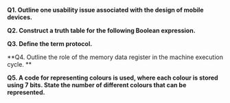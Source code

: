**Q1. Outline one usability issue associated with the design of mobile devices.**

**Q2. Construct a truth table for the following Boolean expression.**

**Q3. Define the term protocol.**

**Q4. Outline the role of the memory data register in the machine execution cycle. **

**Q5. A code for representing colours is used, where each colour is stored using 7 bits. State the number of different colours that can be represented.**
